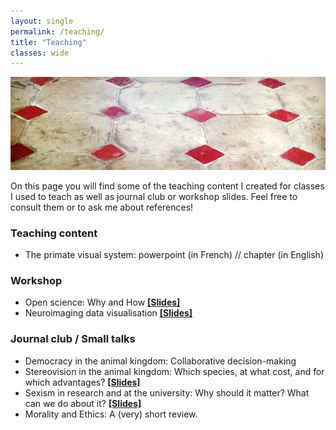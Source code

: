 ```yaml
---
layout: single
permalink: /teaching/
title: "Teaching"
classes: wide
---
```


<img src="/assets/images/Tiles_IG_cut.jpg" alt="Teaching"> 

On this page you will find some of the teaching content I created for classes I used to teach as well as journal club or workshop slides.
Feel free to consult them or to ask me about references!


### Teaching content
- The primate visual system: powerpoint (in French) // chapter (in English)

### Workshop
- Open science: Why and How <a href="/pdf/OSF_YSM18.pdf" target="_blank"><b>[Slides]</b></a>
- Neuroimaging data visualisation <a href="/pdf/YHB_ToulouseDataViz.pdf" target="_blank"><b>[Slides]</b></a>

### Journal club / Small talks
- Democracy in the animal kingdom: Collaborative decision-making
- Stereovision in the animal kingdom: Which species, at what cost, and for which advantages? <a href="/pdf/DemocracyAnimalKingdom.pdf" target="_blank"><b>[Slides]</b></a>
- Sexism in research and at the university: Why should it matter? What can we do about it? <a href="/pdf/SexismInAcademia.pdf" target="_blank"><b>[Slides]</b></a>
- Morality and Ethics: A (very) short review.
